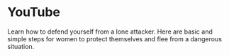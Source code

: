 # YouTube
Learn how to defend yourself from a lone attacker. Here are basic and simple steps for women to protect themselves and flee from a dangerous situation.
